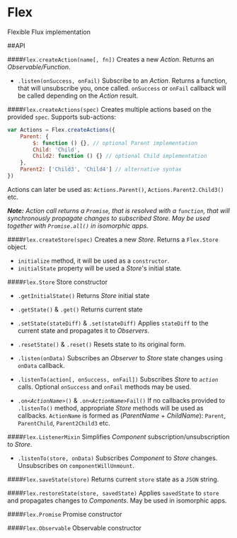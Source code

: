 # Flex

Flexible Flux implementation

##API

####`Flex.createAction(name[, fn])` 
Creates a new _Action_. Returns an _Observable/Function_.

* `.listen(onSuccess, onFail)` Subscribe to an _Action_. Returns a function, that will unsubscribe you, once called. `onSuccess` or `onFail` callback will be called depending on the _Action_ result. 

####`Flex.createActions(spec)`
Creates multiple actions based on the provided `spec`. Supports sub-actions: 
```js
var Actions = Flex.createActions({
    Parent: {
        $: function () {}, // optional Parent implementation 
        Child: 'Child',
        Child2: function () {} // optional Child implementation
    },
    Parent2: ['Child3', 'Child4'] // alternative syntax
})
```

Actions can later be used as:
`Actions.Parent()`, `Actions.Parent2.Child3()` etc.

_**Note:** Action call returns a `Promise`, that is resolved with a `function`, that will synchronously propagate changes to subscribed _Store_. 
May be used together with `Promise.all()` in isomorphic apps._

####`Flex.createStore(spec)`
Creates a new _Store_. Returns a `Flex.Store` object. 

* `initialize` method, it will be used as a `constructor`. 
* `initialState` property will be used a _Store_'s initial state.

####`Flex.Store`
Store constructor

* `.getInitialState()` Returns _Store_ initial state

* `.getState()` & `.get()` Returns current state

* `.setState(stateDiff)` & `.set(stateDiff)` Applies `stateDiff` to the current state and propagates it to _Observers_.

* `.resetState()` & `.reset()` Resets state to its original form.

* `.listen(onData)` Subscribes an _Observer_ to _Store_ state changes using `onData` callback.

* `.listenTo(action[, onSuccess, onFail])` Subscribes _Store_ to _`action`_ calls. Optional `onSuccess` and `onFail` methods may be used.

* `.on<`_`ActionName`_`>()` & `.on<`_`ActionName`_`>Fail()` If no callbacks provided to `.listenTo()` method, appropriate _Store_ methods will be used as callbacks.
`ActionName` is formed as (_ParentName_ + _ChildName_): `Parent`, `ParentChild`, `Parent2Child3` etc.


####`Flex.ListenerMixin`
Simplifies _Component_ subscription/unsubscription to _Store_.

* `.listenTo(store, onData)` Subscribes _Component_ to _Store_ changes. Unsubscribes on `componentWillUnmount`.

####`Flex.saveState(store)`
Returns current `store` state as a `JSON` string. 

####`Flex.restoreState(store, savedState)`
Applies `savedState` to `store` and propagates changes to _Components_. May be used in isomorphic apps.

####`Flex.Promise`
Promise constructor

####`Flex.Observable`
Observable constructor


